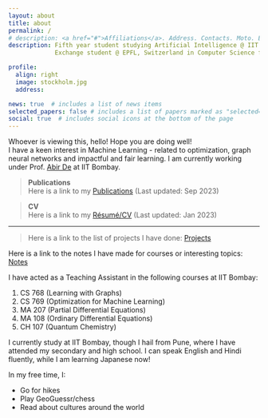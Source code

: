 ```yaml
---
layout: about
title: about
permalink: /
# description: <a href="#">Affiliations</a>. Address. Contacts. Moto. Etc.
description: Fifth year student studying Artificial Intelligence @ IIT Bombay<br>
             Exchange student @ EPFL, Switzerland in Computer Science for Autumn 2022-23

profile:
  align: right
  image: stockholm.jpg
  address: 

news: true  # includes a list of news items
selected_papers: false # includes a list of papers marked as "selected={true}"
social: true  # includes social icons at the bottom of the page
---
```


Whoever is viewing this, hello! Hope you are doing well!<br>
I have a keen interest in Machine Learning - related to optimization, graph neural networks and impactful and fair learning. I am currently working under Prof. [Abir De](https://abir-de.github.io/) at IIT Bombay.

> **Publications** <br>
  Here is a link to my [Publications](publications) (Last updated: Sep 2023)


> **CV** <br>
  Here is a link to my [Résumé/CV](CV.pdf) (Last updated: Jan 2023)

  ---

> Here is a link to the list of projects I have done: [Projects](projects)

Here is a link to the notes I have made for courses or interesting topics: [Notes](notes)

I have acted as a Teaching Assistant in the following courses at IIT Bombay:
1. CS 768 (Learning with Graphs)
2. CS 769 (Optimization for Machine Learning) 
3. MA 207 (Partial Differential Equations)
4. MA 108 (Ordinary Differential Equations)
5. CH 107 (Quantum Chemistry)



I currently study at IIT Bombay, though I hail from Pune, where I have attended my secondary and high school. I can speak English and Hindi fluently, while I am learning Japanese now!

<!-- Oh by the way, I am also trying to maintain a blog [here](blog), in which I seldom post, but mostly its something related to machine learning or algorithms.
 -->

In my free time, I:
- Go for hikes
- Play GeoGuessr/chess
- Read about cultures around the world







